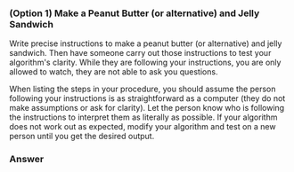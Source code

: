 ### (Option 1) Make a Peanut Butter (or alternative) and Jelly Sandwich
Write precise instructions to make a peanut butter (or alternative) and jelly sandwich. Then have someone carry out those instructions to test your algorithm's clarity. While they are following your instructions, you are only allowed to watch, they are not able to ask you questions.

When listing the steps in your procedure, you should assume the person following your instructions is as straightforward as a computer (they do not make assumptions or ask for clarity). Let the person know who is following the instructions to interpret them as literally as possible. If your algorithm does not work out as expected, modify your algorithm and test on a new person until you get the desired output.


### Answer
